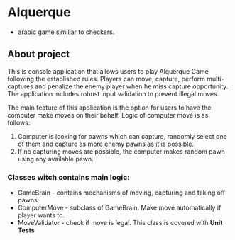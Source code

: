 # Alquerque 
- arabic game similiar to checkers.

## About project

This is console application that allows users to play Alquerque Game following the established rules. Players can move, capture, 
perform multi-captures and penalize the enemy player when he miss capture opportunity. The application includes robust input 
validation to prevent illegal moves. 

The main feature of this application is the option for users to have the computer make moves on
their behalf. Logic of computer move is as follows:  
1. Computer is looking for pawns which can capture, randomly select one of them and capture as more enemy pawns as it is possible.
2. If no capturing moves are possible, the computer makes random pawn using any available pawn.

### Classes witch contains main logic:

- GameBrain - contains mechanisms of moving, capturing and taking off pawns. 
- ComputerMove - subclass of GameBrain. Make move automatically if player wants to.
- MoveValidator - check if move is legal. This class is covered with **Unit Tests** 